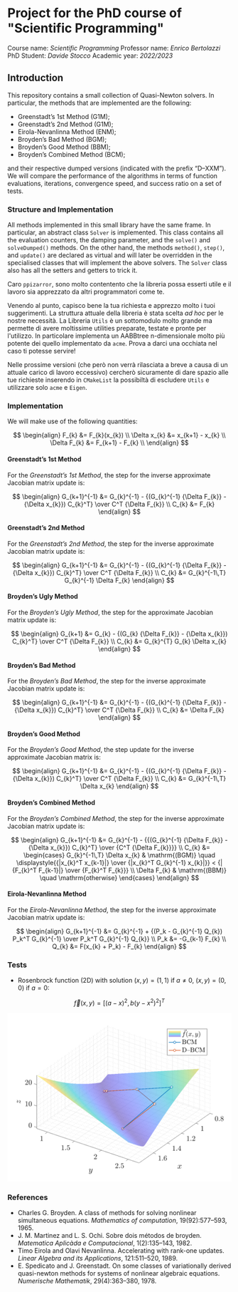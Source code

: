 # Project for the PhD course of "Scientific Programming"

Course name: *Scientific Programming*
Professor name: *Enrico Bertolazzi*
PhD Student: *Davide Stocco*
Academic year: *2022/2023*

## Introduction

This repository contains a small collection of Quasi-Newton solvers. In particular, the methods that are implemented are the following:

  - Greenstadt’s 1st Method (G1M);
  - Greenstadt’s 2nd Method (G1M);
  - Eirola-Nevanlinna Method (ENM);
  - Broyden’s Bad Method (BGM);
  - Broyden’s Good Method (BBM);
  - Broyden’s Combined Method (BCM);

and their respective dumped versions (indicated with the prefix “D–XXM”). We will compare the performance of the algorithms in terms of function evaluations, iterations, convergence speed, and success ratio on a set of tests.

### Structure and Implementation

All methods implemented in this small library have the same frame. In particular, an abstract class ``Solver`` is implemented. This class contains all the evaluation counters, the damping parameter, and the ``solve()`` and ``solveDumped()`` methods. On the other hand, the methods ``method()``, ``step()``, and ``update()`` are declared as virtual and will later be overridden in the specialised classes that will implement the above solvers. The ``Solver`` class also has all the setters and getters to trick it.

Caro ``ppizarror``, sono molto contentento che la libreria possa esserti utile e il lavoro sia apprezzato da altri programmatori come te.

Venendo al punto, capisco bene la tua richiesta e apprezzo molto i tuoi suggerimenti. La struttura attuale della libreria è stata scelta *ad hoc* per le nostre necessità. La Libreria ``Utils`` è un sottomodulo molto grande ma permette di avere moltissime utilities preparate, testate e pronte per l'utilizzo. In particolare implementa un AABBtree n-dimensionale molto più potente dei quello implementato da ``acme``. Prova a darci una occhiata nel caso ti potesse servire!

Nelle prossime versioni (che però non verrà rilasciata a breve a causa di un attuale carico di lavoro eccessivo) cercherò sicuramente di dare spazio alle tue richieste inserendo in ``CMakeList`` la possibiltà di escludere ``Utils`` e utilizzare solo ``acme`` e ``Eigen``.

### Implementation

We will make use of the following quantities:

$$
\begin{align}
F_{k}        &= F_{k}(x_{k})    \\
\Delta x_{k} &= x_{k+1} - x_{k} \\
\Delta F_{k} &= F_{k+1} - F_{k} \\
\end{align}
$$

#### Greenstadt’s 1st Method

For the *Greenstadt’s 1st Method*, the step for the inverse approximate Jacobian matrix update is:

$$
\begin{align}
G_{k+1}^{-1} &= G_{k}^{-1} - {(G_{k}^{-1} {\Delta F_{k}} - {\Delta x_{k}}) C_{k}^T} \over C^T {\Delta F_{k}} \\
C_{k}        &= F_{k}
\end{align}
$$

#### Greenstadt’s 2nd Method

For the *Greenstadt’s 2nd Method*, the step for the inverse approximate Jacobian matrix update is:

$$
\begin{align}
G_{k+1}^{-1} &= G_{k}^{-1} - {(G_{k}^{-1} {\Delta F_{k}} - {\Delta x_{k}}) C_{k}^T} \over C^T {\Delta F_{k}} \\
C_{k}        &= G_{k}^{-1\,T} G_{k}^{-1} \Delta F_{k}
\end{align}
$$

#### Broyden’s Ugly Method

For the *Broyden’s Ugly Method*, the step for the approximate Jacobian matrix update is:

$$
\begin{align}
G_{k+1} &= G_{k} - {(G_{k} {\Delta F_{k}} - {\Delta x_{k}}) C_{k}^T} \over C^T {\Delta F_{k}} \\
C_{k}   &= G_{k}^{T} G_{k} \Delta x_{k}
\end{align}
$$

#### Broyden’s Bad Method

For the *Broyden’s Bad Method*, the step for the inverse approximate Jacobian matrix update is:

$$
\begin{align}
G_{k+1}^{-1} &= G_{k}^{-1} - {(G_{k}^{-1} {\Delta F_{k}} - {\Delta x_{k}}) C_{k}^T} \over C^T {\Delta F_{k}} \\
C_{k}        &= \Delta F_{k}
\end{align}
$$

#### Broyden’s Good Method

For the *Broyden’s Good Method*, the step update for the inverse approximate Jacobian matrix is:

$$
\begin{align}
G_{k+1}^{-1} &= G_{k}^{-1} - {(G_{k}^{-1} {\Delta F_{k}} - {\Delta x_{k}}) C_{k}^T} \over C^T {\Delta F_{k}} \\
C_{k}        &= G_{k}^{-1\,T} \Delta x_{k}
\end{align}
$$

#### Broyden’s Combined Method

For the *Broyden’s Combined Method*, the step for the inverse approximate Jacobian matrix update is:

$$
\begin{align}
G_{k+1}^{-1} &= G_{k}^{-1} - {{(G_{k}^{-1} {\Delta F_{k}} - {\Delta x_{k}}) C_{k}^T} \over {C^T {\Delta F_{k}}}} \\
C_{k} &=
\begin{cases}
G_{k}^{-1\,T} \Delta x_{k} & \mathrm{(BGM)} \quad \displaystyle{{|x_{k}^T x_{k-1}|} \over {|x_{k}^T G_{k}^{-1} x_{k}|}} < {|{F_{k}^T F_{k-1}|} \over {F_{k}^T F_{k}}} \\
\Delta F_{k}               & \mathrm{(BBM)} \quad \mathrm{otherwise}
\end{cases}
\end{align}
$$

#### Eirola-Nevanlinna Method

For the *Eirola-Nevanlinna Method*, the step for the inverse approximate Jacobian matrix update is:

$$
\begin{align}
G_{k+1}^{-1} &= G_{k}^{-1} + {(P_k - G_{k}^{-1} Q_{k}) P_k^T G_{k}^{-1} \over P_k^T G_{k}^{-1} Q_{k}} \\
P_k   &= -G_{k-1} F_{k} \\
Q_{k} &= F(x_{k} + P_k) - F_{k}
\end{align}
$$

### Tests

  - Rosenbrock function (2D) with solution $(x,y) = (1,1)$ if $a \neq 0$, $(x,y) = (0,0)$ if $a = 0$:

  $$
  \vec{f}(x,y) = [(a-x)^2, b(y-x^2)^2]^T
  $$

  ![plot](./Example.png)

### References

  - Charles G. Broyden. A class of methods for solving nonlinear simultaneous equations. *Mathematics of computation*, 19(92):577–593, 1965.
  - J. M. Martinez and L. S. Ochi. Sobre dois métodos de broyden. *Matematica Aplicàda e Computacional*, 1(2):135–143, 1982.
  - Timo Eirola and Olavi Nevanlinna. Accelerating with rank-one updates. *Linear Algebra and its Applications*, 121:511–520, 1989.
  - E. Spedicato and J. Greenstadt. On some classes of variationally derived quasi-newton methods for systems of nonlinear algebraic equations. *Numerische Mathematik*, 29(4):363–380, 1978.
